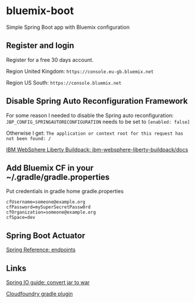 # bluemix-boot
Simple Spring Boot app with Bluemix configuration

## Register and login
Register for a free 30 days account.

Region United Kingdom: `https://console.eu-gb.bluemix.net`

Region US South: `https://console.bluemix.net`

## Disable Spring Auto Reconfiguration Framework
For some reason I needed to disable the Spring auto reconfiguration:
`JBP_CONFIG_SPRINGAUTORECONFIGURATION` needs to be set to `[enabled: false]`

Otherwise I get:
`The application or context root for this request has not been found: /`

[IBM WebSphere Liberty Buildpack: ibm-websphere-liberty-buildpack/docs](https://github.com/cloudfoundry/ibm-websphere-liberty-buildpack/blob/master/docs/framework-spring-auto-reconfiguration.md)


## Add Bluemix CF in your ~/.gradle/gradle.properties
Put credentials in gradle home gradle.properties

    cfUsername=someone@example.org
    cfPassword=mySuperSecretPassw0rd
    cfOrganization=someone@example.org
    cfSpace=dev

## Spring Boot Actuator
[Spring Reference: endpoints](http://docs.spring.io/spring-boot/docs/1.1.2.RELEASE/reference/htmlsingle/#production-ready-endpoints)

## Links
[Spring IO guide: convert jar to war](http://spring.io/guides/gs/convert-jar-to-war/)

[Cloudfoundry gradle plugin](https://github.com/cloudfoundry/cf-java-client/tree/master/cloudfoundry-gradle-plugin)